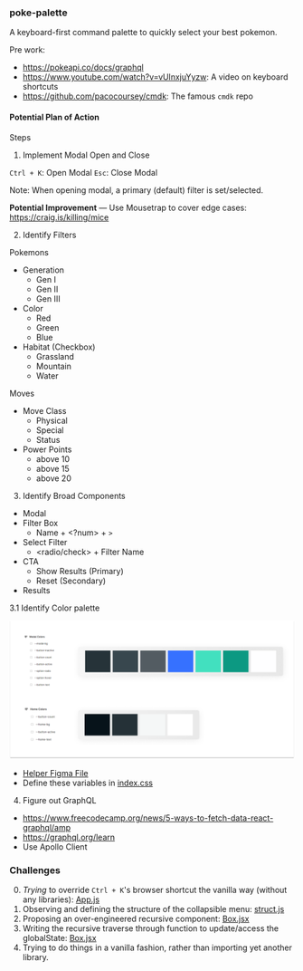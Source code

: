 ### poke-palette

A keyboard-first command palette to quickly select your best pokemon.

Pre work:

- https://pokeapi.co/docs/graphql
- https://www.youtube.com/watch?v=vUlnxjuYyzw: A video on keyboard shortcuts
- https://github.com/pacocoursey/cmdk: The famous `cmdk` repo

#### Potential Plan of Action

Steps 

1. Implement Modal Open and Close

`Ctrl + K`: Open Modal
`Esc`: Close Modal

Note: When opening modal, a primary (default) filter is set/selected.

**Potential Improvement** — Use Mousetrap to cover edge cases: https://craig.is/killing/mice

2. Identify Filters

Pokemons
- Generation
  - Gen I
  - Gen II
  - Gen III
- Color
  - Red
  - Green
  - Blue 
- Habitat (Checkbox)
  - Grassland
  - Mountain 
  - Water

Moves
- Move Class
  - Physical
  - Special
  - Status
- Power Points
  - above 10
  - above 15
  - above 20
 
3. Identify Broad Components

- Modal
- Filter Box
  - Name + <?num> + `>`
- Select Filter
  - <radio/check> + Filter Name
- CTA 
  - Show Results (Primary)
  - Reset (Secondary)
- Results

3.1 Identify Color palette

![color scheme](./src/assets/scheme.png)

- [Helper Figma File](https://www.figma.com/file/eDZRFZeOC4THv4tlRERQz9/Untitled?type=design&node-id=0%3A1&t=9xz32ZVFm1rPyOug-1)
- Define these variables in [index.css](./src/index.css) 

4. Figure out GraphQL

- https://www.freecodecamp.org/news/5-ways-to-fetch-data-react-graphql/amp
- https://graphql.org/learn 
- Use Apollo Client

### Challenges

0. _Trying_ to override `Ctrl + K`'s browser shortcut the vanilla way (without any libraries): [App.js](./src/App.js)
1. Observing and defining the structure of the collapsible menu: [struct.js](./src/utils/struct.js)
2. Proposing an over-engineered recursive <Box/> component: [Box.jsx](/src/components/box/Box.jsx)
3. Writing the recursive traverse through function to update/access the globalState: [Box.jsx](/src/components/box/Box.jsx)
4. Trying to do things in a vanilla fashion, rather than importing yet another library.